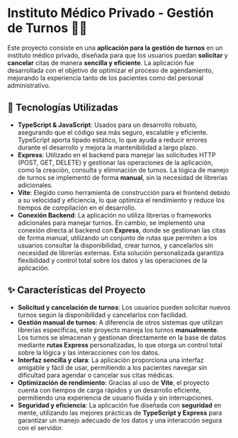# Instituto Médico Privado - Gestión de Turnos 🏥📅

Este proyecto consiste en una **aplicación para la gestión de turnos** en un instituto médico privado, diseñada para que los usuarios puedan **solicitar** y **cancelar** citas de manera **sencilla y eficiente**. La aplicación fue desarrollada con el objetivo de optimizar el proceso de agendamiento, mejorando la experiencia tanto de los pacientes como del personal administrativo.

## 🚀 Tecnologías Utilizadas

- **TypeScript & JavaScript**: Usados para un desarrollo robusto, asegurando que el código sea más seguro, escalable y eficiente. TypeScript aporta tipado estático, lo que ayuda a reducir errores durante el desarrollo y mejora la mantenibilidad a largo plazo.
- **Express**: Utilizado en el backend para manejar las solicitudes HTTP (POST, GET, DELETE) y gestionar las operaciones de la aplicación, como la creación, consulta y eliminación de turnos. La lógica de manejo de turnos se implementó de forma **manual**, sin la necesidad de librerías adicionales. 
- **Vite**: Elegido como herramienta de construcción para el frontend debido a su velocidad y eficiencia, lo que optimiza el rendimiento y reduce los tiempos de compilación en el desarrollo.
- **Conexión Backend**: La aplicación no utiliza librerías o frameworks adicionales para manejar turnos. En cambio, se implementó una conexión directa al backend con **Express**, donde se gestionan las citas de forma manual, utilizando un conjunto de rutas que permiten a los usuarios consultar la disponibilidad, crear turnos, y cancelarlos sin necesidad de librerías externas. Esta solución personalizada garantiza flexibilidad y control total sobre los datos y las operaciones de la aplicación.

## ✨ Características del Proyecto

- **Solicitud y cancelación de turnos**: Los usuarios pueden solicitar nuevos turnos según la disponibilidad y cancelarlos con facilidad. 
- **Gestión manual de turnos**: A diferencia de otros sistemas que utilizan librerías específicas, este proyecto maneja los turnos **manualmente**. Los turnos se almacenan y gestionan directamente en la base de datos mediante **rutas Express** personalizadas, lo que otorga un control total sobre la lógica y las interacciones con los datos.
- **Interfaz sencilla y clara**: La aplicación proporciona una interfaz amigable y fácil de usar, permitiendo a los pacientes navegar sin dificultad para agendar o cancelar sus citas médicas.
- **Optimización de rendimiento**: Gracias al uso de **Vite**, el proyecto cuenta con tiempos de carga rápidos y un desarrollo eficiente, permitiendo una experiencia de usuario fluida y sin interrupciones.
- **Seguridad y eficiencia**: La aplicación fue diseñada con **seguridad** en mente, utilizando las mejores prácticas de **TypeScript y Express** para garantizar un manejo adecuado de los datos y una interacción segura con el servidor.
